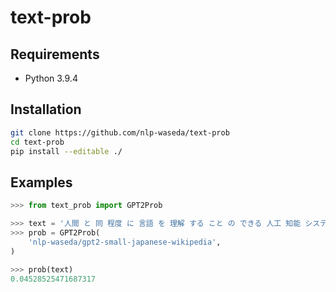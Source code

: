 # text-prob

## Requirements

- Python 3.9.4

## Installation

```bash
git clone https://github.com/nlp-waseda/text-prob
cd text-prob
pip install --editable ./
```

## Examples

```python
>>> from text_prob import GPT2Prob

>>> text = '人間 と 同 程度 に 言語 を 理解 する こと の できる 人工 知能 システム に ついて 研究 して い ます 。'
>>> prob = GPT2Prob(
    'nlp-waseda/gpt2-small-japanese-wikipedia',
)

>>> prob(text)
0.04528525471687317
```

